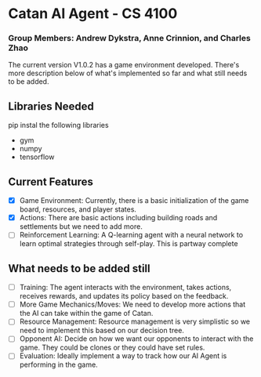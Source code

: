 # Catan AI Agent - CS 4100
### Group Members: Andrew Dykstra, Anne Crinnion, and Charles Zhao

The current version V1.0.2 has a game environment developed. There's more description below of what's implemented so far and what still needs to be added.

## Libraries Needed
pip instal the following libraries
- gym
- numpy
- tensorflow

## Current Features
- [x] Game Environment: Currently, there is a basic initialization of the game board, resources, and player states.
- [x] Actions: There are basic actions including building roads and settlements but we need to add more.
- [ ] Reinforcement Learning: A Q-learning agent with a neural network to learn optimal strategies through self-play. This is partway complete

## What needs to be added still
- [ ] Training: The agent interacts with the environment, takes actions, receives rewards, and updates its policy based on the feedback.
- [ ] More Game Mechanics/Moves: We need to develop more actions that the AI can take within the game of Catan.
- [ ] Resource Management: Resource management is very simplistic so we need to implement this based on our decision tree.
- [ ] Opponent AI: Decide on how we want our opponents to interact with the game. They could be clones or they could have set rules.
- [ ] Evaluation: Ideally implement a way to track how our AI Agent is performing in the game.